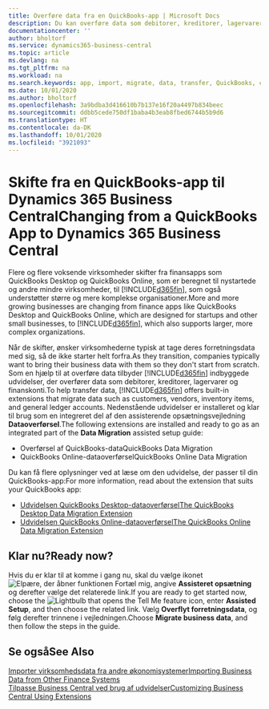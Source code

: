 ```yaml
---
title: Overføre data fra en QuickBooks-app | Microsoft Docs
description: Du kan overføre data som debitorer, kreditorer, lagervarer og finanskonti fra QuickBooks-apps til Business Central.
documentationcenter: ''
author: bholtorf
ms.service: dynamics365-business-central
ms.topic: article
ms.devlang: na
ms.tgt_pltfrm: na
ms.workload: na
ms.search.keywords: app, import, migrate, data, transfer, QuickBooks, customize
ms.date: 10/01/2020
ms.author: bholtorf
ms.openlocfilehash: 3a9bdba3d416610b7b137e16f20a4497b834beec
ms.sourcegitcommit: ddbb5cede750df1baba4b3eab8fbed6744b5b9d6
ms.translationtype: HT
ms.contentlocale: da-DK
ms.lasthandoff: 10/01/2020
ms.locfileid: "3921093"
---
```

# <a name="changing-from-a-quickbooks-app-to-dynamics-365-business-central"></a><span data-ttu-id="eaca1-103">Skifte fra en QuickBooks-app til Dynamics 365 Business Central</span><span class="sxs-lookup"><span data-stu-id="eaca1-103">Changing from a QuickBooks App to Dynamics 365 Business Central</span></span>
<span data-ttu-id="eaca1-104">Flere og flere voksende virksomheder skifter fra finansapps som QuickBooks Desktop og QuickBooks Online, som er beregnet til nystartede og andre mindre virksomheder, til [!INCLUDE[d365fin](includes/d365fin_md.md)], som også understøtter større og mere komplekse organisationer.</span><span class="sxs-lookup"><span data-stu-id="eaca1-104">More and more growing businesses are changing from finance apps like QuickBooks Desktop and QuickBooks Online, which are designed for startups and other small businesses, to [!INCLUDE[d365fin](includes/d365fin_md.md)], which also supports larger, more complex organizations.</span></span> 

<span data-ttu-id="eaca1-105">Når de skifter, ønsker virksomhederne typisk at tage deres forretningsdata med sig, så de ikke starter helt forfra.</span><span class="sxs-lookup"><span data-stu-id="eaca1-105">As they transition, companies typically want to bring their business data with them so they don't start from scratch.</span></span> <span data-ttu-id="eaca1-106">Som en hjælp til at overføre data tilbyder [!INCLUDE[d365fin](includes/d365fin_md.md)] indbyggede udvidelser, der overfører data som debitorer, kreditorer, lagervarer og finanskonti.</span><span class="sxs-lookup"><span data-stu-id="eaca1-106">To help transfer data, [!INCLUDE[d365fin](includes/d365fin_md.md)] offers built-in extensions that migrate data such as customers, vendors, inventory items, and general ledger accounts.</span></span> <span data-ttu-id="eaca1-107">Nedenstående udvidelser er installeret og klar til brug som en integreret del af den assisterende opsætningsvejledning **Dataoverførsel**.</span><span class="sxs-lookup"><span data-stu-id="eaca1-107">The following extensions are installed and ready to go as an integrated part of the **Data Migration** assisted setup guide:</span></span>

* <span data-ttu-id="eaca1-108">Overførsel af QuickBooks-data</span><span class="sxs-lookup"><span data-stu-id="eaca1-108">QuickBooks Data Migration</span></span> 
* <span data-ttu-id="eaca1-109">QuickBooks Online-dataoverførsel</span><span class="sxs-lookup"><span data-stu-id="eaca1-109">QuickBooks Online Data Migration</span></span>

<span data-ttu-id="eaca1-110">Du kan få flere oplysninger ved at læse om den udvidelse, der passer til din QuickBooks-app:</span><span class="sxs-lookup"><span data-stu-id="eaca1-110">For more information, read about the extension that suits your QuickBooks app:</span></span>   

* [<span data-ttu-id="eaca1-111">Udvidelsen QuickBooks Desktop-dataoverførsel</span><span class="sxs-lookup"><span data-stu-id="eaca1-111">The QuickBooks Desktop Data Migration Extension</span></span>](ui-extensions-quickbooks-data-migration.md)
* [<span data-ttu-id="eaca1-112">Udvidelsen QuickBooks Online-dataoverførsel</span><span class="sxs-lookup"><span data-stu-id="eaca1-112">The QuickBooks Online Data Migration Extension</span></span>](ui-extensions-quickbooks-online-data-migration.md)

## <a name="ready-now"></a><span data-ttu-id="eaca1-113">Klar nu?</span><span class="sxs-lookup"><span data-stu-id="eaca1-113">Ready now?</span></span>
<span data-ttu-id="eaca1-114">Hvis du er klar til at komme i gang nu, skal du vælge ikonet ![Elpære, der åbner funktionen Fortæl mig](media/ui-search/search_small.png "Fortæl mig, hvad du vil foretage dig"), angive **Assisteret opsætning** og derefter vælge det relaterede link.</span><span class="sxs-lookup"><span data-stu-id="eaca1-114">If you are ready to get started now, choose the ![Lightbulb that opens the Tell Me feature](media/ui-search/search_small.png "Tell me what you want to do") icon, enter **Assisted Setup**, and then choose the related link.</span></span> <span data-ttu-id="eaca1-115">Vælg **Overflyt forretningsdata**, og følg derefter trinnene i vejledningen.</span><span class="sxs-lookup"><span data-stu-id="eaca1-115">Choose **Migrate business data**, and then follow the steps in the guide.</span></span>

## <a name="see-also"></a><span data-ttu-id="eaca1-116">Se også</span><span class="sxs-lookup"><span data-stu-id="eaca1-116">See Also</span></span>
[<span data-ttu-id="eaca1-117">Importer virksomhedsdata fra andre økonomisystemer</span><span class="sxs-lookup"><span data-stu-id="eaca1-117">Importing Business Data from Other Finance Systems</span></span>](across-import-data-configuration-packages.md)  
[<span data-ttu-id="eaca1-118">Tilpasse Business Central ved brug af udvidelser</span><span class="sxs-lookup"><span data-stu-id="eaca1-118">Customizing Business Central Using Extensions</span></span>](ui-extensions.md)   
